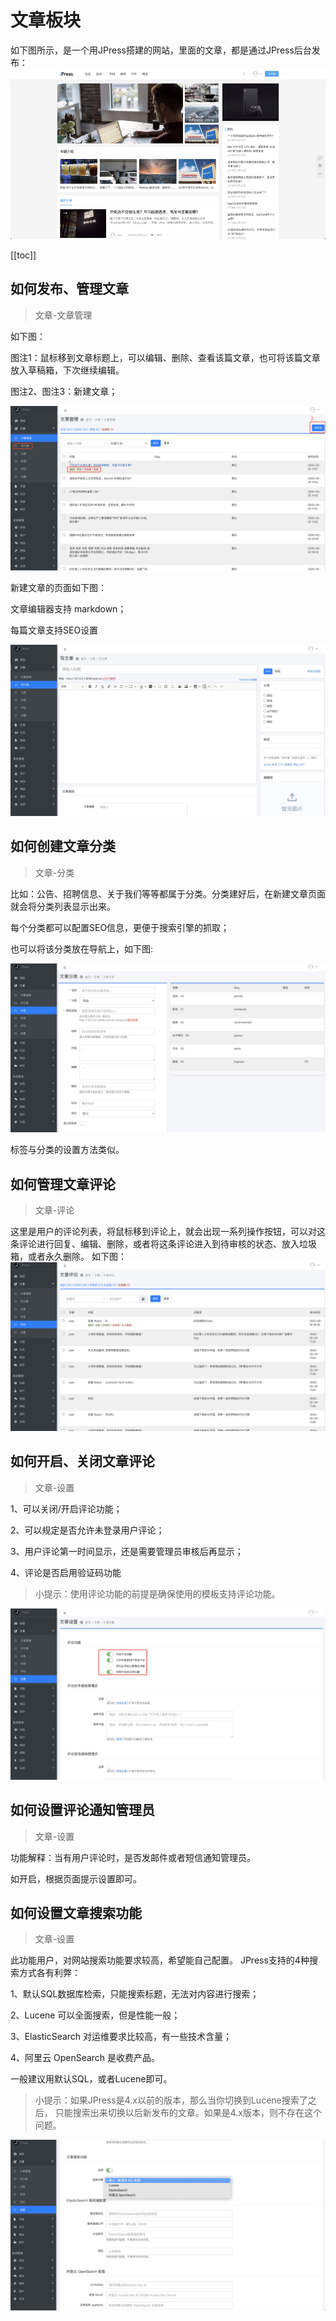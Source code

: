 # 文章板块

如下图所示，是一个用JPress搭建的网站，里面的文章，都是通过JPress后台发布：
![](admin-doc/article.jpg)

[[toc]]

## 如何发布、管理文章

> 文章-文章管理

如下图：

图注1：鼠标移到文章标题上，可以编辑、删除、查看该篇文章，也可将该篇文章放入草稿箱，下次继续编辑。

图注2、图注3：新建文章；

![](admin-doc/article2.png)

新建文章的页面如下图：

文章编辑器支持 markdown；

每篇文章支持SEO设置

![](admin-doc/article3.jpg)



## 如何创建文章分类
> 文章-分类

比如：公告、招聘信息、关于我们等等都属于分类。分类建好后，在新建文章页面就会将分类列表显示出来。

每个分类都可以配置SEO信息，更便于搜索引擎的抓取；

也可以将该分类放在导航上，如下图:

![](admin-doc/article4.jpg)

标签与分类的设置方法类似。

## 如何管理文章评论
> 文章-评论

这里是用户的评论列表，将鼠标移到评论上，就会出现一系列操作按钮，可以对这条评论进行回复、编辑、删除，或者将这条评论进入到待审核的状态、放入垃圾箱，或者永久删除。
如下图：
![](admin-doc/article5.png)

## 如何开启、关闭文章评论
> 文章-设置

1、可以关闭/开启评论功能；

2、可以规定是否允许未登录用户评论；

3、用户评论第一时间显示，还是需要管理员审核后再显示；

4、评论是否启用验证码功能

> 小提示：使用评论功能的前提是确保使用的模板支持评论功能。

![](admin-doc/article6.jpg)


## 如何设置评论通知管理员
> 文章-设置

功能解释：当有用户评论时，是否发邮件或者短信通知管理员。

如开启，根据页面提示设置即可。

## 如何设置文章搜索功能
> 文章-设置

此功能用户，对网站搜索功能要求较高，希望能自己配置。
JPress支持的4种搜索方式各有利弊：

1、默认SQL数据库检索，只能搜索标题，无法对内容进行搜索；

2、Lucene 可以全面搜索，但是性能一般；

3、ElasticSearch 对运维要求比较高，有一些技术含量；

4、阿里云 OpenSearch 是收费产品。

一般建议用默认SQL，或者Lucene即可。

> 小提示：如果JPress是4.x以前的版本，那么当你切换到Lucene搜索了之后，
只能搜索出来切换以后新发布的文章。如果是4.x版本，则不存在这个问题。

![](admin-doc/article7.jpg)